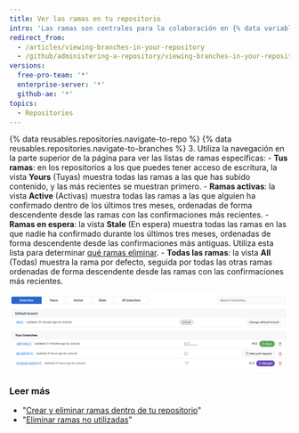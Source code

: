 ```yaml
---
title: Ver las ramas en tu repositorio
intro: 'Las ramas son centrales para la colaboración en {% data variables.product.product_name %}, y la mejor manera de verlas es en la pagina de ramas.'
redirect_from:
  - /articles/viewing-branches-in-your-repository
  - /github/administering-a-repository/viewing-branches-in-your-repository
versions:
  free-pro-team: '*'
  enterprise-server: '*'
  github-ae: '*'
topics:
  - Repositories
---
```

{% data reusables.repositories.navigate-to-repo %}
{% data reusables.repositories.navigate-to-branches %}
3. Utiliza la navegación en la parte superior de la página para ver las listas de ramas específicas:
    - **Tus ramas**: en los repositorios a los que puedes tener acceso de escritura, la vista **Yours** (Tuyas) muestra todas las ramas a las que has subido contenido, y las más recientes se muestran primero.
    - **Ramas activas**: la vista **Active** (Activas) muestra todas las ramas a las que alguien ha confirmado dentro de los últimos tres meses, ordenadas de forma descendente desde las ramas con las confirmaciones más recientes.
    - **Ramas en espera**: la vista **Stale** (En espera) muestra todas las ramas en las que nadie ha confirmado durante los últimos tres meses, ordenadas de forma descendente desde las confirmaciones más antiguas. Utiliza esta lista para determinar [qué ramas eliminar](/articles/creating-and-deleting-branches-within-your-repository).
    - **Todas las ramas**: la vista **All** (Todas) muestra la rama por defecto, seguida por todas las otras ramas ordenadas de forma descendente desde las ramas con las confirmaciones más recientes.

![La página de ramas para el repositorio Atom](/assets/images/help/branches/branches-overview-atom.png)

### Leer más

- "[Crear y eliminar ramas dentro de tu repositorio](/articles/creating-and-deleting-branches-within-your-repository/)"
- "[Eliminar ramas no utilizadas](/articles/deleting-unused-branches)"
